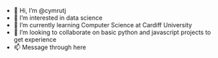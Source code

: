 - 👋 Hi, I’m @cymrutj
- 👀 I’m interested in data science
- 🌱 I’m currently learning Computer Science at Cardiff University
- 💞️ I’m looking to collaborate on basic python and javascript projects to get experience
- 📫 Message through here

<!---
cymrutj/cymrutj is a ✨ special ✨ repository because its `README.md` (this file) appears on your GitHub profile.
You can click the Preview link to take a look at your changes.
--->
